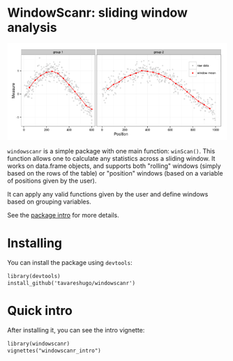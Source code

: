 # WindowScanr: sliding window analysis

![](./vignettes/window_example.png)

`windowscanr` is a simple package with one main function: `winScan()`. This function 
allows one to calculate any statistics across a sliding window. It works on data.frame objects, 
and supports both "rolling" windows (simply based on the rows of the table) or "position" windows 
(based on a variable of positions given by the user). 

It can apply any valid functions given by the user and define windows based on grouping variables. 

See the [package intro](./vignettes/windowscanr_intro.md) for more details.

# Installing

You can install the package using `devtools`:

```
library(devtools)
install_github('tavareshugo/windowscanr')
```

# Quick intro

After installing it, you can see the intro vignette:

```
library(windowscanr)
vignettes("windowscanr_intro")
```
